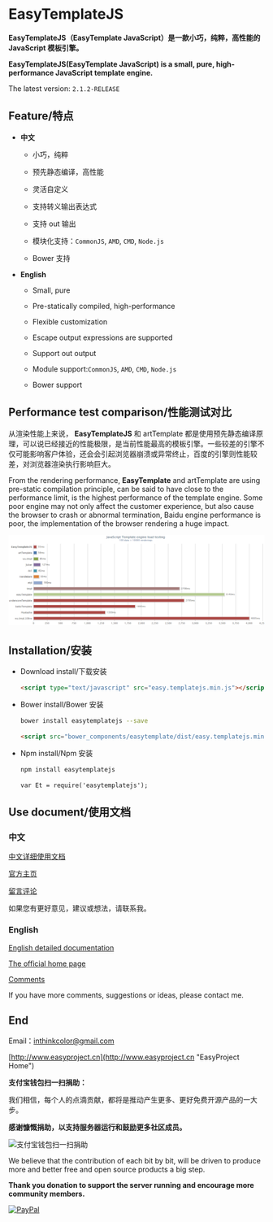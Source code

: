 # EasyTemplateJS

**EasyTemplateJS（EasyTemplate JavaScript）是一款小巧，纯粹，高性能的 JavaScript 模板引擎。**

**EasyTemplateJS(EasyTemplate JavaScript) is a small, pure, high-performance JavaScript template engine.**

The latest version: `2.1.2-RELEASE`

## Feature/特点

- **中文**

	- 小巧，纯粹
	
	- 预先静态编译，高性能
	
	- 灵活自定义
	
	- 支持转义输出表达式
	
	- 支持 out 输出
	
	- 模块化支持：`CommonJS`, `AMD`, `CMD`, `Node.js`
	
	- Bower 支持

- **English**

	- Small, pure
	
	- Pre-statically compiled, high-performance
	
	- Flexible customization
	
	- Escape output expressions are supported
	
	- Support out output
	
	- Module support:`CommonJS`, `AMD`, `CMD`, `Node.js`
	
	- Bower support


## Performance test comparison/性能测试对比

从渲染性能上来说， **EasyTemplateJS** 和 artTemplate 都是使用预先静态编译原理，可以说已经接近的性能极限，是当前性能最高的模板引擎。一些较差的引擎不仅可能影响客户体验，还会会引起浏览器崩溃或异常终止，百度的引擎则性能较差，对浏览器渲染执行影响巨大。

From the rendering performance, **EasyTemplate** and artTemplate are using pre-static compilation principle, can be said to have close to the performance limit, is the highest performance of the template engine. Some poor engine may not only affect the customer experience, but also cause the browser to crash or abnormal termination, Baidu engine performance is poor, the implementation of the browser rendering a huge impact.

![Performance test comparison](doc/imgs/performance.png)


## Installation/安装

- Download install/下载安装
	
	```HTML
	<script type="text/javascript" src="easy.templatejs.min.js"></script>
	```

- Bower install/Bower 安装

	```BASH
	bower install easytemplatejs --save
	```
	
	```HTML
	<script src="bower_components/easytemplate/dist/easy.templatejs.min.js" type="text/javascript" charset="utf-8"></script>
	```
	
- Npm install/Npm 安装

	```BASH
	npm install easytemplatejs
	```
	
	```JS
	var Et = require('easytemplatejs');
	```


## Use document/使用文档

### 中文

[中文详细使用文档](doc/readme_zh_CN.md)

[官方主页](http://www.easyproject.cn/easytemplate/zh-cn/index.jsp '官方主页')

[留言评论](http://www.easyproject.cn/easytemplate/zh-cn/index.jsp#donation '留言评论')

如果您有更好意见，建议或想法，请联系我。

### English

[English detailed documentation](doc/readme_en.md)

[The official home page](http://www.easyproject.cn/easytemplate/en/index.jsp 'The official home page')

[Comments](http://www.easyproject.cn/easytemplate/en/index.jsp#donation 'Comments')

If you have more comments, suggestions or ideas, please contact me.

## End

Email：<inthinkcolor@gmail.com>

[http://www.easyproject.cn](http://www.easyproject.cn "EasyProject Home")


**支付宝钱包扫一扫捐助：**

我们相信，每个人的点滴贡献，都将是推动产生更多、更好免费开源产品的一大步。

**感谢慷慨捐助，以支持服务器运行和鼓励更多社区成员。**

<img alt="支付宝钱包扫一扫捐助" src="http://www.easyproject.cn/images/s.png"  title="支付宝钱包扫一扫捐助"  height="256" width="256"></img>



We believe that the contribution of each bit by bit, will be driven to produce more and better free and open source products a big step.

**Thank you donation to support the server running and encourage more community members.**

[![PayPal](http://www.easyproject.cn/images/paypaldonation5.jpg)](https://www.paypal.me/easyproject/10 "Make payments with PayPal - it's fast, free and secure!")


